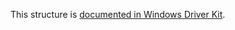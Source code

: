 This structure is [documented in Windows Driver Kit](https://learn.microsoft.com/en-us/windows-hardware/drivers/ddi/ntifs/ns-ntifs-_file_id_full_dir_information).
